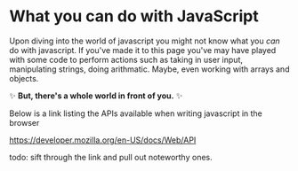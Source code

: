 
# What you can do with JavaScript

Upon diving into the world of javascript you might not know what you _can_ do with javascript. If you've made it to this page you've may have  played with some code to perform actions such as taking in user input, manipulating strings, doing arithmatic. Maybe, even working with arrays and objects.

✨ **But, there's a whole world in front of you.** ✨

Below is a link listing the APIs available when writing javascript in the browser

https://developer.mozilla.org/en-US/docs/Web/API

todo: sift through the link and pull out noteworthy ones.
